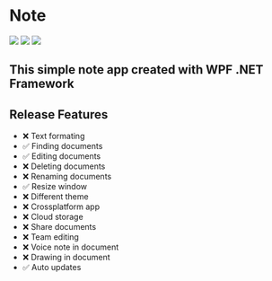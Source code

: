 # Note

[![](https://img.shields.io/badge/.NET-512BD4?style=for-the-badge&logo=dotnet&logoColor=white)](https://dotnet.microsoft.com)
[![](https://img.shields.io/badge/Figma-F24E1E?style=for-the-badge&logo=figma&logoColor=white)](https://www.figma.com/file/thqjv1ECSP5bdCS36PEYLg/Note?node-id=442%3A61&t=anVeMQnESmwFupsl-1)
[![](https://img.shields.io/badge/Download-v0.5-succes?style=for-the-badge)](https://github.com/b4shtirk1n/Note/releases/download/v0.6/Note-win.zip)

## This simple note app created with WPF .NET Framework

## Release Features

 - ❌ Text formating
 - ✅ Finding documents
 - ✅ Editing documents
 - ❌ Deleting documents
 - ❌ Renaming documents
 - ✅ Resize window
 - ❌ Different theme
 - ❌ Crossplatform app
 - ❌ Cloud storage
 - ❌ Share documents
 - ❌ Team editing
 - ❌ Voice note in document
 - ❌ Drawing in document
 - ✅ Auto updates

